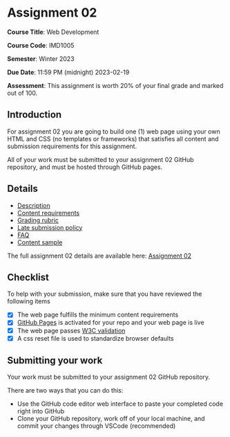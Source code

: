 # Assignment 02

**Course Title**: Web Development

**Course Code**: IMD1005

**Semester**: Winter 2023

**Due Date**: 11:59 PM (midnight) 2023-02-19

**Assessment**: This assignment is worth 20% of your final grade and marked out of 100.

## Introduction  

For assignment 02 you are going to build one (1) web page using your own HTML and CSS (no templates or frameworks) that satisfies all content and submission requirements for this assignment.

All of your work must be submitted to your assignment 02 GitHub repository, and must be hosted through GitHub pages.

## Details

* [Description](https://github.com/imd1005-web-development-winter-2023/assignment-02#description)
* [Content requirements](https://github.com/imd1005-web-development-winter-2023/assignment-02#content-requirements)
* [Grading rubric](https://github.com/imd1005-web-development-winter-2023/assignment-02#grading-rubric)
* [Late submission policy](https://github.com/imd1005-web-development-winter-2023/assignment-02#late-submissions)
* [FAQ](https://github.com/imd1005-web-development-winter-2023/assignment-02#frequently-asked-questions-faq)
* [Content sample](https://github.com/imd1005-web-development-winter-2023/assignment-02#content-requirements-sample)

The full assignment 02 details are available here: [Assignment 02](https://github.com/imd1005-web-development-winter-2023/assignment-02)

## Checklist 

To help with your submission, make sure that you have reviewed the following items

- [X] The web page fulfills the minimum content requirements
- [X] [GitHub Pages](https://docs.github.com/en/pages) is activated for your repo and your web page is live
- [X] The web page passes [W3C validation](https://validator.w3.org/#validate_by_uri)
- [X] A css reset file is used to standardize browser defaults

## Submitting your work

Your work must be submitted to your assignment 02 GitHub repository.

There are two ways that you can do this: 

* Use the GitHub code editor web interface to paste your completed code right into GitHub 
* Clone your GitHub repository, work off of your local machine, and commit your changes through VSCode (recommended) 
